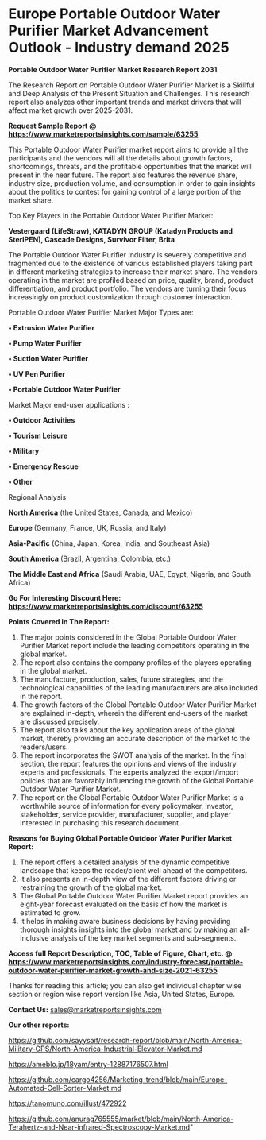 # Europe Portable Outdoor Water Purifier Market Advancement Outlook - Industry demand 2025

<strong>Portable Outdoor Water Purifier Market Research Report 2031</strong>

The Research Report on Portable Outdoor Water Purifier Market is a Skillful and Deep Analysis of the Present Situation and Challenges. This research report also analyzes other important trends and market drivers that will affect market growth over 2025-2031.

<strong>Request Sample Report @ <a href=https://www.marketreportsinsights.com/sample/63255>https://www.marketreportsinsights.com/sample/63255</a></strong>

This Portable Outdoor Water Purifier market report aims to provide all the participants and the vendors will all the details about growth factors, shortcomings, threats, and the profitable opportunities that the market will present in the near future. The report also features the revenue share, industry size, production volume, and consumption in order to gain insights about the politics to contest for gaining control of a large portion of the market share.

Top Key Players in the Portable Outdoor Water Purifier Market:

<strong>Vestergaard (LifeStraw), KATADYN GROUP (Katadyn Products and SteriPEN), Cascade Designs, Survivor Filter, Brita</strong>

The Portable Outdoor Water Purifier Industry is severely competitive and fragmented due to the existence of various established players taking part in different marketing strategies to increase their market share. The vendors operating in the market are profiled based on price, quality, brand, product differentiation, and product portfolio. The vendors are turning their focus increasingly on product customization through customer interaction.

Portable Outdoor Water Purifier Market Major Types are:

<strong>• Extrusion Water Purifier

• Pump Water Purifier

• Suction Water Purifier

• UV Pen Purifier

• Portable Outdoor Water Purifier</strong>

Market Major end-user applications :

<strong>• Outdoor Activities

• Tourism Leisure

• Military

• Emergency Rescue

• Other</strong>

Regional Analysis

</u><strong><b>North America</b></strong> (the United States, Canada, and Mexico)

<strong><b>Europe </b></strong>(Germany, France, UK, Russia, and Italy)

<strong><b>Asia-Pacific</b></strong> (China, Japan, Korea, India, and Southeast Asia)

<strong><b>South America</b></strong> (Brazil, Argentina, Colombia, etc.)

<strong><b>The Middle East and Africa</b></strong> (Saudi Arabia, UAE, Egypt, Nigeria, and South Africa)

<strong>Go For Interesting Discount Here: <a href=https://www.marketreportsinsights.com/discount/63255>https://www.marketreportsinsights.com/discount/63255</a></strong>

<strong>Points Covered in The Report:</strong>
<ol>
  <li>The major points considered in the Global Portable Outdoor Water Purifier Market report include the leading competitors operating in the global market.</li>
  <li>The report also contains the company profiles of the players operating in the global market.</li>
  <li>The manufacture, production, sales, future strategies, and the technological capabilities of the leading manufacturers are also included in the report.</li>
  <li>The growth factors of the Global Portable Outdoor Water Purifier Market are explained in-depth, wherein the different end-users of the market are discussed precisely.</li>
  <li>The report also talks about the key application areas of the global market, thereby providing an accurate description of the market to the readers/users.</li>
  <li>The report incorporates the SWOT analysis of the market. In the final section, the report features the opinions and views of the industry experts and professionals. The experts analyzed the export/import policies that are favorably influencing the growth of the Global Portable Outdoor Water Purifier Market.</li>
  <li>The report on the Global Portable Outdoor Water Purifier Market is a worthwhile source of information for every policymaker, investor, stakeholder, service provider, manufacturer, supplier, and player interested in purchasing this research document.</li>
</ol>
<strong>Reasons for Buying Global Portable Outdoor Water Purifier Market Report:</strong>

<ol>
  <li>The report offers a detailed analysis of the dynamic competitive landscape that keeps the reader/client well ahead of the competitors.</li>
  <li>It also presents an in-depth view of the different factors driving or restraining the growth of the global market.</li>
  <li>The Global Portable Outdoor Water Purifier Market report provides an eight-year forecast evaluated on the basis of how the market is estimated to grow.</li>
  <li>It helps in making aware business decisions by having providing thorough insights insights into the global market and by making an all-inclusive analysis of the key market segments and sub-segments.</li>
</ol>
<strong>Access full Report Description, TOC, Table of Figure, Chart, etc. @ <a href=https://www.marketreportsinsights.com/industry-forecast/portable-outdoor-water-purifier-market-growth-and-size-2021-63255>https://www.marketreportsinsights.com/industry-forecast/portable-outdoor-water-purifier-market-growth-and-size-2021-63255</a></strong>


Thanks for reading this article; you can also get individual chapter wise section or region wise report version like Asia, United States, Europe.

<strong>Contact Us:</strong>
sales@marketreportsinsights.com

<strong>Our other reports:</strong>

<a href=https://github.com/sayysaif/research-report/blob/main/North-America-Military-GPS/North-America-Industrial-Elevator-Market.md>https://github.com/sayysaif/research-report/blob/main/North-America-Military-GPS/North-America-Industrial-Elevator-Market.md</a>

<a href=https://ameblo.jp/18yam/entry-12887176507.html>https://ameblo.jp/18yam/entry-12887176507.html</a>

<a href=https://github.com/cargo4256/Marketing-trend/blob/main/Europe-Automated-Cell-Sorter-Market.md>https://github.com/cargo4256/Marketing-trend/blob/main/Europe-Automated-Cell-Sorter-Market.md</a>

<a href=https://tanomuno.com/illust/472922>https://tanomuno.com/illust/472922</a>

<a href=https://github.com/anurag765555/market/blob/main/North-America-Terahertz-and-Near-infrared-Spectroscopy-Market.md>https://github.com/anurag765555/market/blob/main/North-America-Terahertz-and-Near-infrared-Spectroscopy-Market.md</a>"
